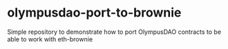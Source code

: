 # olympusdao-port-to-brownie
Simple repository to demonstrate how to port OlympusDAO contracts to be able to work with eth-brownie
